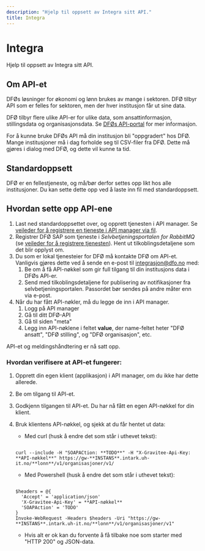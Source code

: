 ```yaml
---
description: "Hjelp til oppsett av Integra sitt API."
title: Integra
---
```


# Integra

Hjelp til oppsett av Integra sitt API.

## Om API-et

DFØs løsninger for økonomi og lønn brukes av mange i sektoren. DFØ tilbyr API som er felles for sektoren, men der hver institusjon får ut sine data.

DFØ tilbyr flere ulike API-er for ulike data, som ansattinformasjon, stillingsdata og organisasjonsdata. Se [DFØs API-portal](https://api-portal.dfo.no/) for mer informasjon.

For å kunne bruke DFØs API må din institusjon bli "oppgradert" hos DFØ. Mange institusjoner må i dag forholde seg til CSV-filer fra DFØ. Dette må gjøres i dialog med DFØ, og dette vil kunne ta tid.

## Standardoppsett

DFØ er en fellestjeneste, og må/bør derfor settes opp likt hos alle institusjoner. Du kan sette dette opp ved å laste inn fil med standardoppsett.

## Hvordan sette opp API-ene

1. Last ned standardoppsettet over, og opprett tjenesten i API manager. Se [veileder for å registrere en tjeneste i API manager via fil](/docs/datadeling/veiledere/api-manager/importer-api).
2. Registrer DFØ SAP som tjeneste i _Selvbetjeningsportalen for RabbitMQ_ (se [veileder for å registrere tjenesten](/docs/datadeling/veiledere/meldingsk%C3%B8/opprett-tjeneste)). Hent ut tilkoblingsdetaljene som det blir opplyst om.
3. Du som er lokal tjenesteier for DFØ må kontakte DFØ om API-et. Vanligvis gjøres dette ved å sende en e-post til integrasjon@dfo.no med:
   1. Be om å få API-nøkkel som gir full tilgang til din institusjons data i DFØs API-er.
   2. Send med tilkoblingsdetaljene for publisering av notifikasjoner fra selvbetjeningsportalen. Passordet bør sendes på andre måter enn via e-post.
4. Når du har fått API-nøkler, må du legge de inn i API manager.
   1. Logg på API manager
   2. Gå til ditt DFØ-API
   3. Gå til siden "meta"
   4. Legg inn API-nøklene i feltet **value**, der name-feltet heter "DFØ ansatt", "DFØ stilling", og "DFØ organisasjon", etc.

API-et og meldingshåndtering er nå satt opp.

### Hvordan verifisere at API-et fungerer:

1. Opprett din egen klient (applikasjon) i API manager, om du ikke har dette allerede.
2. Be om tilgang til API-et.
3. Godkjenn tilgangen til API-et. Du har nå fått en egen API-nøkkel for din klient.
4. Bruk klientens API-nøkkel, og sjekk at du får hentet ut data:

   - Med curl (husk å endre det som står i uthevet tekst):

   ```

   curl --include -H "SOAPACtion: **TODO**" -H "X-Gravitee-Api-Key: **API-nøkkel**" https://gw-**INSTANS**.intark.uh-it.no/**lonn**/v1/organisasjoner/v1/

   ```

   - Med Powershell (husk å endre det som står i uthevet tekst):

   ```

   $headers = @{
     'Accept' = 'application/json'
     'X-Gravitee-Api-Key' = **API-nøkkel**
     'SOAPAction' = 'TODO'
   }
   Invoke-WebRequest -Headers $headers -Uri "https://gw-**INSTANS**.intark.uh-it.no/**lonn**/v1/organisasjoner/v1"
   ```

   - Hvis alt er ok kan du forvente å få tilbake noe som starter med "HTTP 200" og JSON-data.
